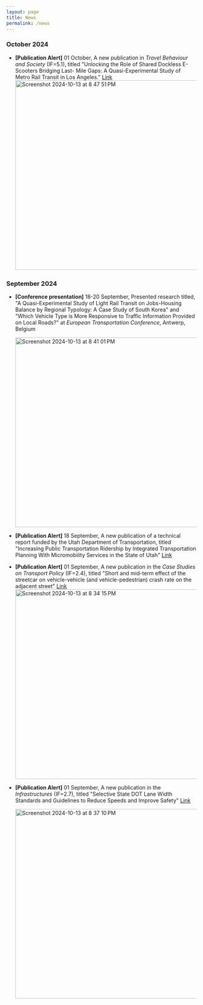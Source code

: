 ```yaml
---
layout: page
title: News
permalink: /news
---
```


### October 2024
- **[Publication Alert]** 01 October, A new publication in _Travel Behaviour and Society_ (IF=5.1), titled "Unlocking the Role of Shared Dockless E-Scooters Bridging Last-  Mile Gaps: A Quasi-Experimental Study of Metro Rail Transit in Los Angeles." [Link](https://doi.org/10.1016/j.tbs.2024.100869)
  <img src="https://github.com/user-attachments/assets/791cc0b9-c5e9-4b28-8410-e91dbe987a32" alt="Screenshot 2024-10-13 at 8 47 51 PM" style="width: 500px; height: auto;"/>


 
### September 2024
- **[Conference presentation]** 18-20 September, Presented research titled, "A Quasi-Experimental Study of Light Rail Transit on Jobs-Housing Balance by Regional Typology: A Case Study of South Korea" and "Which Vehicle Type is More Responsive to Traffic Information Provided on Local Roads?" at _European Transportation Conference_, Antwerp, Belgium

  <img src="https://github.com/user-attachments/assets/4093bded-0226-460e-8343-278c3f479910" alt="Screenshot 2024-10-13 at 8 41 01 PM" style="width: 500px; height: auto;"/>

  
- **[Publication Alert]**  18 September, A new publication of a technical report funded by the Utah Department of Transportation, titled "Increasing Public Transportation Ridership by Integrated Transportation Planning With Micromobility Services in the State of Utah" [Link](https://rosap.ntl.bts.gov/view/dot/77450/dot_77450_DS1.pdf)   

- **[Publication Alert]** 01 September,  A new publication in the _Case Studies on Transport Policy_ (IF=2.4), titled "Short and mid-term effect of the streetcar on vehicle-vehicle (and vehicle-pedestrian) crash rate on the adjacent street" [Link](https://doi.org/10.1016/j.cstp.2024.101262)
  <img src="https://github.com/user-attachments/assets/1816e720-94e7-4a97-a88e-f21eb0ccaed8" alt="Screenshot 2024-10-13 at 8 34 15 PM" style="width: 500px; height: auto;"/>  

- **[Publication Alert]** 01 September, A new publication in the _Infrastructures_ (IF=2.7), titled "Selective State DOT Lane Width Standards and Guidelines to Reduce Speeds and Improve Safety" [Link](https://doi.org/10.3390/infrastructures9090141)

  <img src="https://github.com/user-attachments/assets/06f50b41-fc0a-4b40-b418-07350963bfa1" alt="Screenshot 2024-10-13 at 8 37 10 PM" style="width: 500px; height: auto;"/> 


